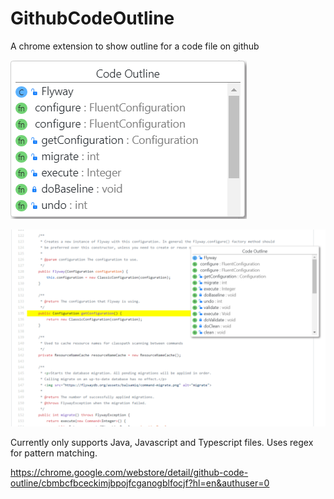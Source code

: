 # GithubCodeOutline
A chrome extension to show outline for a code file on github

![screenshot](promotional_tile.PNG)


![screenshot2](screenshot_1_resized.png)

Currently only supports Java, Javascript and Typescript files.
Uses regex for pattern matching.

https://chrome.google.com/webstore/detail/github-code-outline/cbmbcfbceckimjbpojfcganogblfocjf?hl=en&authuser=0
